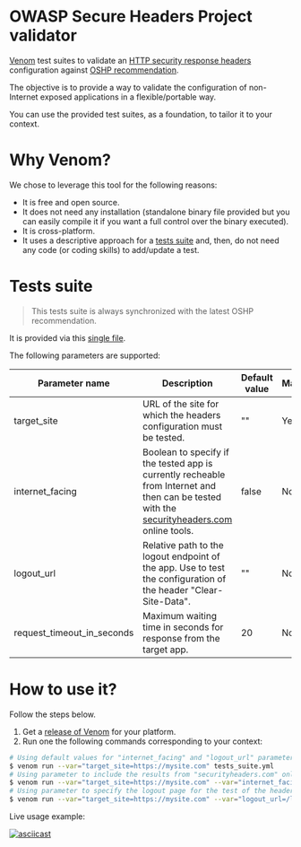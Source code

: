 # OWASP Secure Headers Project validator

[Venom](https://github.com/ovh/venom) test suites to validate an [HTTP security response headers](https://owasp.org/www-project-secure-headers/#div-headers) configuration against [OSHP recommendation](https://owasp.org/www-project-secure-headers/#div-bestpractices).

The objective is to provide a way to validate the configuration of non-Internet exposed applications in a flexible/portable way.

You can use the provided test suites, as a foundation, to tailor it to your context.

# Why Venom?

We chose to leverage this tool for the following reasons:

* It is free and open source.
* It does not need any installation (standalone binary file provided but you can easily compile it if you want a full control over the binary executed).
* It is cross-platform.
* It uses a descriptive approach for a [tests suite](tests_suite.yml) and, then, do not need any code (or coding skills) to add/update a test.

# Tests suite

> This tests suite is always synchronized with the latest OSHP recommendation.

It is provided via this [single file](tests_suite.yml).

The following parameters are supported:

| **Parameter name**         |                                                                **Description**                                                                                              | **Default value** | **Mandatory** |
|----------------------------|-----------------------------------------------------------------------------------------------------------------------------------------------------------------------------|-------------------|---------------|
| target_site                | URL of the site for which the headers configuration must be tested.                                                                                                         | ""                | Yes           |
| internet_facing            | Boolean to specify if the tested app is currently recheable from Internet and then can be tested with the [securityheaders.com](https://securityheaders.com/) online tools. | false             | No            |
| logout_url                 | Relative path to the logout endpoint of the app. Use to test the configuration of the header "Clear-Site-Data".                                                             | ""                | No            |
| request_timeout_in_seconds | Maximum waiting time in seconds for response from the target app.                                                                                                           | 20                | No            |

# How to use it?

Follow the steps below.

1. Get a [release of Venom](https://github.com/ovh/venom/releases) for your platform.
2. Run one the following commands corresponding to your context:

```bash
# Using default values for "internet_facing" and "logout_url" parameters
$ venom run --var="target_site=https://mysite.com" tests_suite.yml
# Using parameter to include the results from "securityheaders.com" online tools
$ venom run --var="target_site=https://mysite.com" --var="internet_facing=true" tests_suite.yml 
# Using parameter to specify the logout page for the test of the header "Clear-Site-Data"
$ venom run --var="target_site=https://mysite.com" --var="logout_url=/logout" tests_suite.yml 
```

Live usage example:

[![asciicast](https://asciinema.org/a/391137.svg)](https://asciinema.org/a/391137)
